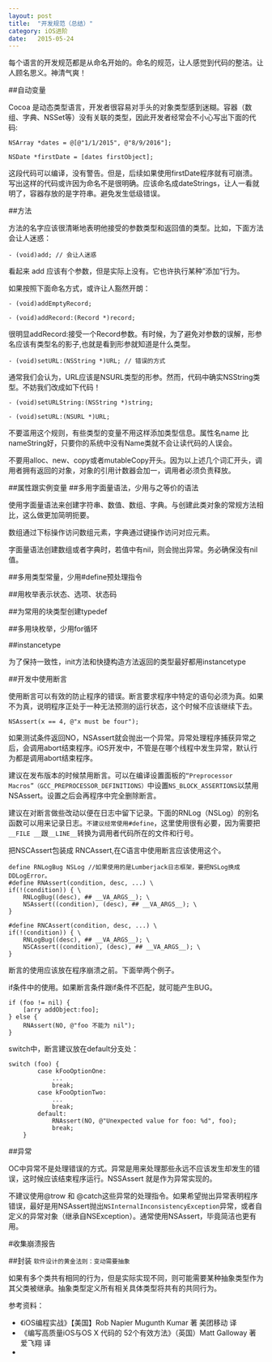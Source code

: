 ```yaml
---
layout: post
title:  "开发规范（总结）"
category: iOS进阶
date:   2015-05-24
---
```


每个语言的开发规范都是从命名开始的。命名的规范，让人感觉到代码的整洁。让人顾名思义。神清气爽！

##自动变量

Cocoa 是动态类型语言，开发者很容易对手头的对象类型感到迷糊。容器（数组、字典、NSSet等）没有关联的类型，因此开发者经常会不小心写出下面的代码:

```
NSArray *dates = @[@"1/1/2015", @"8/9/2016"];

NSDate *firstDate = [dates firstObject];
```

这段代码可以编译，没有警告。但是，后续如果使用firstDate程序就有可崩溃。写出这样的代码或许因为命名不是很明确。应该命名成dateStrings，让人一看就明了，容器存放的是字符串。避免发生低级错误。

##方法

方法的名字应该很清晰地表明他接受的参数类型和返回值的类型。比如，下面方法会让人迷惑：

```
- (void)add; // 会让人迷惑
```
看起来 add 应该有个参数，但是实际上没有。它也许执行某种”添加“行为。

如果按照下面命名方式，或许让人豁然开朗：

```
- (void)addEmptyRecord;

- (void)addRecord:(Record *)record;
```

很明显addRecord:接受一个Record参数。有时候，为了避免对参数的误解，形参名应该有类型名的影子,也就是看到形参就知道是什么类型。

```
- (void)setURL:(NSString *)URL; // 错误的方式
```
通常我们会认为，URL应该是NSURL类型的形参。然而，代码中确实NSString类型。不妨我们改成如下代码！

```
- (void)setURLString:(NSString *)string;

- (void)setURL:(NSURL *)URL;
```
不要滥用这个规则，有些类型的变量不用这样添加类型信息。属性名name 比 nameString好，只要你的系统中没有Name类就不会让读代码的人误会。

不要用alloc、new、copy或者mutableCopy开头。因为以上述几个词汇开头，调用者拥有返回的对象，对象的引用计数器会加一，调用者必须负责释放。

##属性跟实例变量
##多用字面量语法，少用与之等价的语法

使用字面量语法来创建字符串、数值、数组、字典。与创建此类对象的常规方法相比，这么做更加简明扼要。

数组通过下标操作访问数组元素，字典通过键操作访问对应元素。

字面量语法创建数组或者字典时，若值中有nil，则会抛出异常。务必确保没有nil值。

##多用类型常量，少用#define预处理指令


##用枚举表示状态、选项、状态码

##为常用的块类型创建typedef

##多用块枚举，少用for循环

##instancetype

为了保持一致性，init方法和快捷构造方法返回的类型最好都用instancetype

##开发中使用断言

使用断言可以有效的防止程序的错误。断言要求程序中特定的语句必须为真。如果不为真，说明程序正处于一种无法预测的运行状态，这个时候不应该继续下去。

```
NSAssert(x == 4, @"x must be four");
```
如果测试条件返回NO，NSAssert就会抛出一个异常。异常处理程序捕获异常之后，会调用abort结束程序。iOS开发中，不管是在哪个线程中发生异常，默认行为都是调用abort结束程序。

建议在发布版本的时候禁用断言。可以在编译设置面板的`“Preprocessor Macros”（GCC_PREPROCESSOR_DEFINITIONS）`中设置`NS_BLOCK_ASSERTIONS`以禁用NSAssert。设置之后会再程序中完全删除断言。

建议在对断言做些改动以便在日志中留下记录。下面的RNLog（NSLog）的别名函数可以用来记录日志。`不建议经常使用#define`，这里使用很有必要，因为需要把`__FILE
__`跟`__LINE__`转换为调用者代码所在的文件和行号。

把NSCAssert包装成 RNCAssert,在C语言中使用断言应该使用这个。

```
define RNLogBug NSLog //如果使用的是Lumberjack日志框架，要把NSLog换成DDLogError。
#define RNAssert(condition, desc, ...) \
if(!(condition)) { \
    RNLogBug((desc), ## __VA_ARGS__); \
    NSAssert((condition), (desc), ## __VA_ARGS__); \
}

#define RNCAssert(condition, desc, ...) \
if(!(condition)) { \
    RNLogBug((desc), ## __VA_ARGS__); \
    NSCAssert((condition), (desc), ## __VA_ARGS__); \
}

```

断言的使用应该放在程序崩溃之前。下面举两个例子。

if条件中的使用。如果断言条件跟if条件不匹配，就可能产生BUG。
```
if (foo != nil) {
	[arry addObject:foo];
} else {
	RNAssert(NO, @"foo 不能为 nil");
}
```

switch中，断言建议放在default分支处：

```
switch (foo) {
        case kFooOptionOne:
            ...
            break;
        case kFooOptionTwo:
            ...
            break;
        default:
            RNAssert(NO, @"Unexpected value for foo: %d", foo);
            break;
    }
```
##异常

OC中异常不是处理错误的方式。异常是用来处理那些永远不应该发生却发生的错误，这时候应该结束程序运行。NSSAssert 就是作为异常实现的。

不建议使用@trow 和 @catch这些异常的处理指令。如果希望抛出异常表明程序错误，最好是用NSAssert抛出`NSInternalInconsistencyException`异常，或者自定义的异常对象（继承自NSException）。通常使用NSAssert，毕竟简洁也更有用。

#收集崩溃报告







##封装
`软件设计的黄金法则：变动需要抽象`

如果有多个类共有相同的行为，但是实际实现不同，则可能需要某种抽象类型作为其父类被继承。抽象类型定义所有相关具体类型将共有的共同行为。



参考资料：

* 《iOS编程实战》【美国】Rob Napier Mugunth Kumar 著 美团移动 译
* 《编写高质量iOS与OS X 代码的 52个有效方法》（英国）Matt Galloway 著 爱飞翔 译
* 

